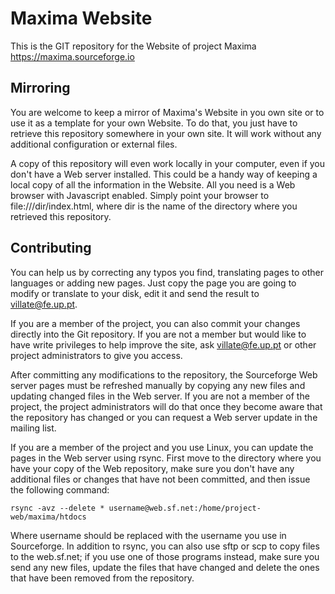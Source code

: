 Maxima Website
==============

This is the GIT repository for the Website of project Maxima
<https://maxima.sourceforge.io>

Mirroring
---------

You are welcome to keep a mirror of Maxima's Website in you own site or
to use it as a template for your own Website. To do that, you just have
to retrieve this repository somewhere in your own site. It will work
without any additional configuration or external files.

A copy of this repository will even work locally in your computer, even
if you don't have a Web server installed. This could be a handy way of
keeping a local copy of all the information in the Website. All you need
is a Web browser with Javascript enabled. Simply point your browser
to file:///dir/index.html, where dir is the name of the directory where
you retrieved this repository.

Contributing
------------

You can help us by correcting any typos you find, translating pages to
other languages or adding new pages. Just copy the page you are going to
modify or translate to your disk, edit it and send the result to
villate@fe.up.pt.

If you are a member of the project, you can also commit your changes
directly into the Git repository. If you are not a member but would
like to have write privileges to help improve the site, ask villate@fe.up.pt
or other project administrators to give you access.

After committing any modifications to the repository, the Sourceforge
Web server pages must be refreshed manually by copying any new files
and updating changed files in the Web server. If you are not a member
of the project, the project administrators will do that once they
become aware that the repository has changed or you can request a Web
server update in the mailing list.

If you are a member of the project and you use Linux, you can update the
pages in the Web server using rsync. First move to the directory where you
have your copy of the Web repository, make sure you don't have any additional
files or changes that have not been committed, and then issue the following
command:

    rsync -avz --delete * username@web.sf.net:/home/project-web/maxima/htdocs

Where username should be replaced with the username you use in
Sourceforge. In addition to rsync, you can also use sftp or scp to copy files
to the web.sf.net; if you use one of those programs instead, make sure you
send any new files, update the files that have changed and delete the ones
that have been removed from the repository.
